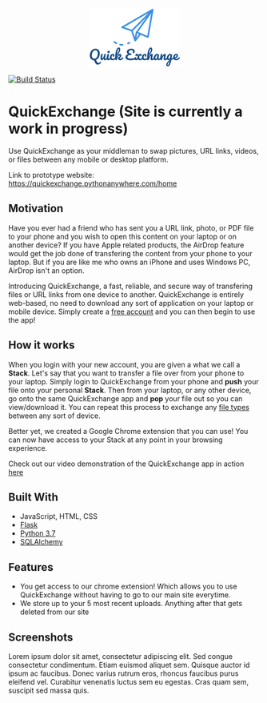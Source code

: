 <p align="center">
  <img src="quickexchange/static/images/QE.png"/>
</p>

[![Build Status](https://travis-ci.org/Francisco-Ibarra07/QuickExchange.svg?branch=master)](https://travis-ci.org/Francisco-Ibarra07/QuickExchange)

# QuickExchange (Site is currently a work in progress)
Use QuickExchange as your middleman to swap pictures, URL links, videos, or files between any mobile or desktop platform.

Link to prototype website: 
<a href="https://quickexchange.pythonanywhere.com/home" target="_blank">https://quickexchange.pythonanywhere.com/home</a>

## Motivation
Have you ever had a friend who has sent you a URL link, photo, or PDF file to your phone and you wish to open this content on your laptop or on another device? If you have Apple related products, the AirDrop feature would get the job done of transfering the content from your phone to your laptop. But if you are like me who owns an iPhone and uses Windows PC, AirDrop isn't an option. 

Introducing QuickExchange, a fast, reliable, and secure way of transfering files or URL links from one device to another. QuickExchange is entirely web-based, no need to download any sort of application on your laptop or mobile device. Simply create a [free account](https://quickexchange.pythonanywhere.com/register) and you can then begin to use the app! 

## How it works
When you login with your new account, you are given a what we call a **Stack**. Let's say that you want to transfer a file over from your phone to your laptop. Simply login to QuickExchange from your phone and **push** your file onto your personal **Stack**. Then from your laptop, or any other device, go onto the same QuickExchange app and **pop** your file out so you can view/download it. You can repeat this process to exchange any <a href="https://quickexchange.pythonanywhere.com/about" target="_blank">file types</a> between any sort of device.

Better yet, we created a Google Chrome extension that you can use! You can now have access to your Stack at any point in your browsing experience. 

Check out our video demonstration of the QuickExchange app in action <a href="https://quickexchange.pythonanywhere.com/home#how-it-works-section" target="_blank">here</a>

## Built With
* JavaScript, HTML, CSS
* [Flask](https://palletsprojects.com/p/flask/)
* [Python 3.7](https://www.python.org)
* [SQLAlchemy](https://www.sqlalchemy.org)

## Features
- You get access to our chrome extension! Which allows you to use QuickExchange without having to go to our main site everytime.
- We store up to your 5 most recent uploads. Anything after that gets deleted from our site

## Screenshots
Lorem ipsum dolor sit amet, consectetur adipiscing elit. Sed congue consectetur condimentum. Etiam euismod aliquet sem. Quisque auctor id ipsum ac faucibus. Donec varius rutrum eros, rhoncus faucibus purus eleifend vel. Curabitur venenatis luctus sem eu egestas. Cras quam sem, suscipit sed massa quis.
